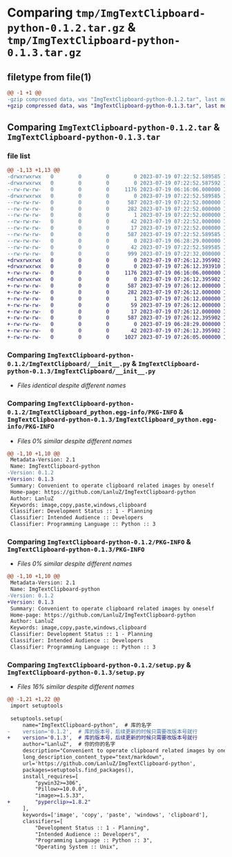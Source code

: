 # Comparing `tmp/ImgTextClipboard-python-0.1.2.tar.gz` & `tmp/ImgTextClipboard-python-0.1.3.tar.gz`

## filetype from file(1)

```diff
@@ -1 +1 @@
-gzip compressed data, was "ImgTextClipboard-python-0.1.2.tar", last modified: Wed Jul 19 07:22:52 2023, max compression
+gzip compressed data, was "ImgTextClipboard-python-0.1.3.tar", last modified: Wed Jul 19 07:26:12 2023, max compression
```

## Comparing `ImgTextClipboard-python-0.1.2.tar` & `ImgTextClipboard-python-0.1.3.tar`

### file list

```diff
@@ -1,13 +1,13 @@
-drwxrwxrwx   0        0        0        0 2023-07-19 07:22:52.589585 ImgTextClipboard-python-0.1.2/
-drwxrwxrwx   0        0        0        0 2023-07-19 07:22:52.587592 ImgTextClipboard-python-0.1.2/ImgTextClipboard/
--rw-rw-rw-   0        0        0     1176 2023-07-19 06:16:06.000000 ImgTextClipboard-python-0.1.2/ImgTextClipboard/__init__.py
-drwxrwxrwx   0        0        0        0 2023-07-19 07:22:52.589585 ImgTextClipboard-python-0.1.2/ImgTextClipboard_python.egg-info/
--rw-rw-rw-   0        0        0      587 2023-07-19 07:22:52.000000 ImgTextClipboard-python-0.1.2/ImgTextClipboard_python.egg-info/PKG-INFO
--rw-rw-rw-   0        0        0      282 2023-07-19 07:22:52.000000 ImgTextClipboard-python-0.1.2/ImgTextClipboard_python.egg-info/SOURCES.txt
--rw-rw-rw-   0        0        0        1 2023-07-19 07:22:52.000000 ImgTextClipboard-python-0.1.2/ImgTextClipboard_python.egg-info/dependency_links.txt
--rw-rw-rw-   0        0        0       42 2023-07-19 07:22:52.000000 ImgTextClipboard-python-0.1.2/ImgTextClipboard_python.egg-info/requires.txt
--rw-rw-rw-   0        0        0       17 2023-07-19 07:22:52.000000 ImgTextClipboard-python-0.1.2/ImgTextClipboard_python.egg-info/top_level.txt
--rw-rw-rw-   0        0        0      587 2023-07-19 07:22:52.589585 ImgTextClipboard-python-0.1.2/PKG-INFO
--rw-rw-rw-   0        0        0        0 2023-07-19 06:28:29.000000 ImgTextClipboard-python-0.1.2/README.rst
--rw-rw-rw-   0        0        0       42 2023-07-19 07:22:52.589585 ImgTextClipboard-python-0.1.2/setup.cfg
--rw-rw-rw-   0        0        0      999 2023-07-19 07:22:32.000000 ImgTextClipboard-python-0.1.2/setup.py
+drwxrwxrwx   0        0        0        0 2023-07-19 07:26:12.395902 ImgTextClipboard-python-0.1.3/
+drwxrwxrwx   0        0        0        0 2023-07-19 07:26:12.393910 ImgTextClipboard-python-0.1.3/ImgTextClipboard/
+-rw-rw-rw-   0        0        0     1176 2023-07-19 06:16:06.000000 ImgTextClipboard-python-0.1.3/ImgTextClipboard/__init__.py
+drwxrwxrwx   0        0        0        0 2023-07-19 07:26:12.395902 ImgTextClipboard-python-0.1.3/ImgTextClipboard_python.egg-info/
+-rw-rw-rw-   0        0        0      587 2023-07-19 07:26:12.000000 ImgTextClipboard-python-0.1.3/ImgTextClipboard_python.egg-info/PKG-INFO
+-rw-rw-rw-   0        0        0      282 2023-07-19 07:26:12.000000 ImgTextClipboard-python-0.1.3/ImgTextClipboard_python.egg-info/SOURCES.txt
+-rw-rw-rw-   0        0        0        1 2023-07-19 07:26:12.000000 ImgTextClipboard-python-0.1.3/ImgTextClipboard_python.egg-info/dependency_links.txt
+-rw-rw-rw-   0        0        0       59 2023-07-19 07:26:12.000000 ImgTextClipboard-python-0.1.3/ImgTextClipboard_python.egg-info/requires.txt
+-rw-rw-rw-   0        0        0       17 2023-07-19 07:26:12.000000 ImgTextClipboard-python-0.1.3/ImgTextClipboard_python.egg-info/top_level.txt
+-rw-rw-rw-   0        0        0      587 2023-07-19 07:26:12.395902 ImgTextClipboard-python-0.1.3/PKG-INFO
+-rw-rw-rw-   0        0        0        0 2023-07-19 06:28:29.000000 ImgTextClipboard-python-0.1.3/README.rst
+-rw-rw-rw-   0        0        0       42 2023-07-19 07:26:12.395902 ImgTextClipboard-python-0.1.3/setup.cfg
+-rw-rw-rw-   0        0        0     1027 2023-07-19 07:26:05.000000 ImgTextClipboard-python-0.1.3/setup.py
```

### Comparing `ImgTextClipboard-python-0.1.2/ImgTextClipboard/__init__.py` & `ImgTextClipboard-python-0.1.3/ImgTextClipboard/__init__.py`

 * *Files identical despite different names*

### Comparing `ImgTextClipboard-python-0.1.2/ImgTextClipboard_python.egg-info/PKG-INFO` & `ImgTextClipboard-python-0.1.3/ImgTextClipboard_python.egg-info/PKG-INFO`

 * *Files 0% similar despite different names*

```diff
@@ -1,10 +1,10 @@
 Metadata-Version: 2.1
 Name: ImgTextClipboard-python
-Version: 0.1.2
+Version: 0.1.3
 Summary: Convenient to operate clipboard related images by oneself
 Home-page: https://github.com/LanluZ/ImgTextClipboard-python
 Author: LanluZ
 Keywords: image,copy,paste,windows,clipboard
 Classifier: Development Status :: 1 - Planning
 Classifier: Intended Audience :: Developers
 Classifier: Programming Language :: Python :: 3
```

### Comparing `ImgTextClipboard-python-0.1.2/PKG-INFO` & `ImgTextClipboard-python-0.1.3/PKG-INFO`

 * *Files 0% similar despite different names*

```diff
@@ -1,10 +1,10 @@
 Metadata-Version: 2.1
 Name: ImgTextClipboard-python
-Version: 0.1.2
+Version: 0.1.3
 Summary: Convenient to operate clipboard related images by oneself
 Home-page: https://github.com/LanluZ/ImgTextClipboard-python
 Author: LanluZ
 Keywords: image,copy,paste,windows,clipboard
 Classifier: Development Status :: 1 - Planning
 Classifier: Intended Audience :: Developers
 Classifier: Programming Language :: Python :: 3
```

### Comparing `ImgTextClipboard-python-0.1.2/setup.py` & `ImgTextClipboard-python-0.1.3/setup.py`

 * *Files 16% similar despite different names*

```diff
@@ -1,21 +1,22 @@
 import setuptools
 
 setuptools.setup(
     name="ImgTextClipboard-python",  # 库的名字
-    version='0.1.2',  # 库的版本号，后续更新的时候只需要改版本号就行
+    version='0.1.3',  # 库的版本号，后续更新的时候只需要改版本号就行
     author="LanluZ",  # 你的你的名字
     description="Convenient to operate clipboard related images by oneself",  # 介绍
     long_description_content_type="text/markdown",
     url='https://github.com/LanluZ/ImgTextClipboard-python',
     packages=setuptools.find_packages(),
     install_requires=[
         "pywin32>=306",
         "Pillow>=10.0.0",
         "image>=1.5.33",
+        "pyperclip>=1.8.2"
     ],
     keywords=['image', 'copy', 'paste', 'windows', 'clipboard'],
     classifiers=[
         "Development Status :: 1 - Planning",
         "Intended Audience :: Developers",
         "Programming Language :: Python :: 3",
         "Operating System :: Unix",
```

